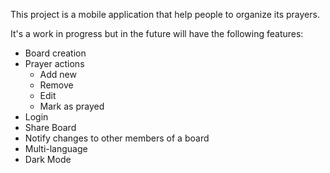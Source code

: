 This project is a mobile application that help people to organize its prayers.

It's a work in progress but in the future will have the following features:

- Board creation
- Prayer actions
  - Add new
  - Remove
  - Edit
  - Mark as prayed
- Login
- Share Board
- Notify changes to other members of a board
- Multi-language
- Dark Mode
